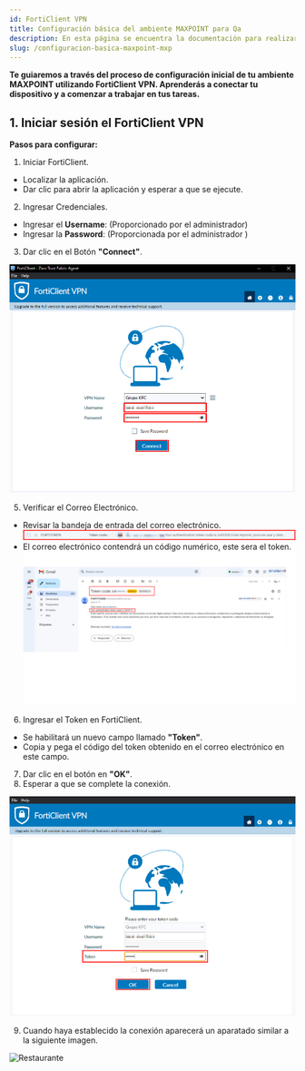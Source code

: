 ```yaml
---
id: FortiClient VPN
title: Configuración básica del ambiente MAXPOINT para Qa
description: En esta página se encuentra la documentación para realizar la configuración básica de ambiente en MAXPOINT
slug: /configuracion-basica-maxpoint-mxp
---
```



 **Te guiaremos a través del proceso de configuración inicial de tu ambiente MAXPOINT utilizando FortiClient VPN. Aprenderás a conectar tu dispositivo  y a comenzar a trabajar en tus tareas.**
## 1. Iniciar sesión el FortiClient VPN
**Pasos para configurar:**
1. Iniciar FortiClient.
- Localizar la aplicación.
- Dar clic para abrir la aplicación y esperar a que se ejecute.
2. Ingresar Credenciales.
- Ingresar el **Username**: (Proporcionado por el administrador) 
- Ingresar la **Password**: (Proporcionada por el administrador )
3. Dar clic en el Botón **"Connect"**.

![Restaurante](./img/forticlientcredenciales.png)

5. Verificar el Correo Electrónico.
- Revisar la bandeja de entrada del correo electrónico.
![Restaurante](./img/VERIFICARCORREOTOKEN.png)
- El correo electrónico contendrá un código numérico, este sera el token.
![Restaurante](./img/TOKENCORREO.png)

6. Ingresar el Token en FortiClient.
- Se habilitará un nuevo campo llamado **"Token"**.
- Copia y pega el código del token obtenido en el correo electrónico en este campo.
7. Dar clic en el botón en **"OK"**.
8. Esperar a que se complete la conexión.

![Restaurante](./img/FCTOKEN.png)

9. Cuando haya establecido la conexión aparecerá un aparatado similar a la siguiente imagen.

![Restaurante](./img/Conexi%C3%B3nExitosaFC.png )